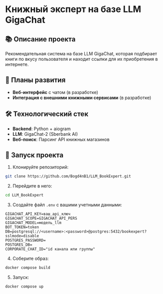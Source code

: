 # Книжный эксперт на базе LLM GigaChat

## 📚 Описание проекта

Рекомендательная система на базе LLM GigaChat, которая подбирает книги по вкусу пользователя и находит ссылки для их приобретения в интернете.

## 📅 Планы развития

- **Веб-интерфейс** с чатом (в разработке)
- **Интеграция с внешними книжными сервисами** (в разработке)

## 🛠️ Технологический стек

- **Backend**: Python + aiogram
- **LLM**: GigaChat-2 (Sberbank AI)
- **Веб-поиск**: Парсинг API книжных магазинов

## 🚀 Запуск проекта

1. Клонируйте репозиторий:
```bash
git clone https://github.com/Bogd4nB1/LLM_BookExpert.git
```

2. Перейдите в него:
```bash
cd LLM_BookExpert
```

3. Создайте файл `.env` с вашими учетными данными:
```env
GIGACHAT_API_KEY=ваш_api_ключ
GIGACHAT_SCOPE=GIGACHAT_API_PERS
GIGACHAT_MODEL=модель_llm
BOT_TOKEN=token
DB=postgresql://<username>:<password>@postgres:5432/bookexpert?sslmode=disable
POSTGRES_PASSWORD=
POSTGRES_DB=
CORPORATE_CHAT_ID="id канала или группы"
```

4. Соберите образ:
```bash
docker compose build
```

5. Запуск:
```bash
docker compose up
```


